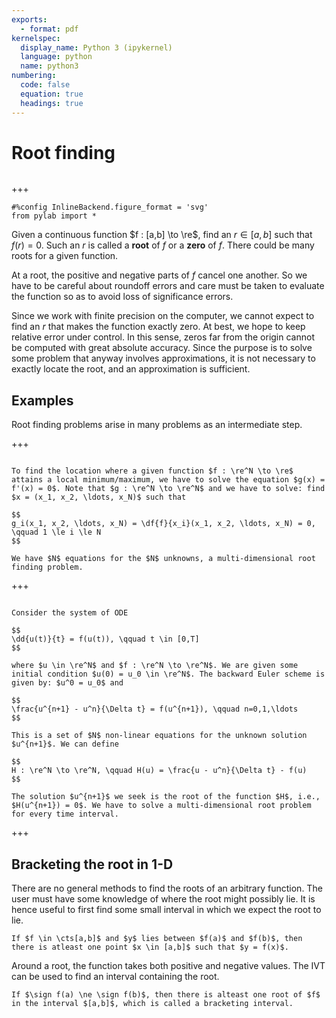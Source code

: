 ```yaml
---
exports:
  - format: pdf
kernelspec:
  display_name: Python 3 (ipykernel)
  language: python
  name: python3
numbering:
  code: false
  equation: true
  headings: true
---
```


# Root finding

```{include} math.md
```

+++

```{code-cell}
#%config InlineBackend.figure_format = 'svg'
from pylab import *
```

Given a continuous function $f : [a,b] \to \re$, find an $r \in [a,b]$ such that $f(r) = 0$. Such an $r$ is called a **root** of $f$ or a **zero** of $f$. There could be many roots for a given function. 

At a root, the positive and negative parts of $f$ cancel one another. So we have to be careful about roundoff errors and care must be taken to evaluate the function so as to avoid loss of significance errors. 

Since we work with finite precision on the computer, we cannot expect to find an $r$ that makes the function exactly zero. At best, we hope to keep relative error under control. In this sense, zeros far from the origin cannot be computed with great absolute accuracy. Since the purpose is to solve some problem that anyway involves approximations, it is not necessary to exactly locate the root, and an approximation is sufficient.

## Examples

Root finding problems arise in many problems as an intermediate step.

+++

````{prf:example} Minima of a function

To find the location where a given function $f : \re^N \to \re$ attains a local minimum/maximum, we have to solve the equation $g(x) = f'(x) = 0$. Note that $g : \re^N \to \re^N$ and we have to solve: find $x = (x_1, x_2, \ldots, x_N)$ such that

$$
g_i(x_1, x_2, \ldots, x_N) = \df{f}{x_i}(x_1, x_2, \ldots, x_N) = 0, \qquad 1 \le i \le N
$$

We have $N$ equations for the $N$ unknowns, a multi-dimensional root finding problem.

````

+++

````{prf:example} Solving ODE

Consider the system of ODE

$$
\dd{u(t)}{t} = f(u(t)), \qquad t \in [0,T]
$$

where $u \in \re^N$ and $f : \re^N \to \re^N$. We are given some initial condition $u(0) = u_0 \in \re^N$. The backward Euler scheme is given by: $u^0 = u_0$ and

$$
\frac{u^{n+1} - u^n}{\Delta t} = f(u^{n+1}), \qquad n=0,1,\ldots
$$

This is a set of $N$ non-linear equations for the unknown solution $u^{n+1}$. We can define

$$
H : \re^N \to \re^N, \qquad H(u) = \frac{u - u^n}{\Delta t} - f(u)
$$

The solution $u^{n+1}$ we seek is the root of the function $H$, i.e., $H(u^{n+1}) = 0$. We have to solve a multi-dimensional root problem for every time interval.

````

+++

## Bracketing the root in 1-D

There are no general methods to find the roots of an arbitrary function. The user must have some knowledge of where the root might possibly lie. It is hence useful to first find some small interval in which we expect the root to lie.

```{prf:theorem} Intermediate Value Theorem
If $f \in \cts[a,b]$ and $y$ lies between $f(a)$ and $f(b)$, then there is atleast one point $x \in [a,b]$ such that $y = f(x)$.
```

Around a root, the function takes both positive and negative values. The IVT can be used to find an interval containing the root.

```{prf:lemma} Bracketing interval
If $\sign f(a) \ne \sign f(b)$, then there is alteast one root of $f$ in the interval $[a,b]$, which is called a bracketing interval.
```

